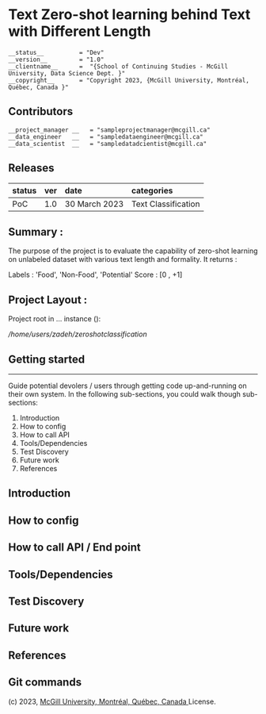 # Text Zero-shot learning behind Text with Different Length 

    __status__          = "Dev"
    __version__         = "1.0"
    __clientname__      =  "{School of Continuing Studies - McGill University, Data Science Dept. }"
    __copyright__       = "Copyright 2023, {McGill University, Montréal, Québec, Canada }" 

Contributors
--------------

    __project_manager __   = "sampleprojectmanager@mcgill.ca"
    __data_engineer   __   = "sampledataengineer@mcgill.ca"
    __data_scientist  __   = "sampledatadcientist@mcgill.ca"

  
Releases
--------------

| status | ver | date | categories |
| :--------| :--------| :-------- | :-------- |
| PoC | 1.0 | 30 March 2023 | Text Classification |


## Summary : 

The purpose of the project is to evaluate the capability of zero-shot learning on unlabeled dataset with various text length and formality.
It returns :

Labels : 'Food', 'Non-Food', 'Potential'
Score : [0 , +1]

## Project Layout :
Project root in ... instance (): 

*/home/users/zadeh/zeroshotclassification*

## Getting started
--------------
Guide potential devolers / users through getting code up-and-running on their own system. In the following sub-sections, you 
could walk though sub-sections:

1.  Introduction
3.  How to config
2.  How to call API 
4.  Tools/Dependencies
5.  Test Discovery
6.  Future work
7.  References

Introduction
--------------


How to config
--------------


How to call API / End point 
--------------


Tools/Dependencies
--------------



Test Discovery
--------------



Future work
--------------


References
----------


Git commands 
----------


(c) 2023, [McGill University, Montréal, Québec, Canada ](https://continuingstudies.mcgill.ca/public/category/courseCategoryCertificateProfile.do?method=load&certificateId=569881) License.